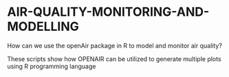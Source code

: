 # AIR-QUALITY-MONITORING-AND-MODELLING

How can we use the openAir package in R to model and monitor air quality?

These scripts show how OPENAIR can be utilized to generate multiple plots using R programming language
